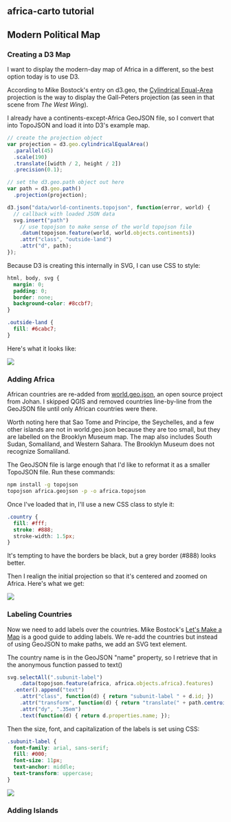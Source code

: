 ## africa-carto tutorial

## Modern Political Map

### Creating a D3 Map

I want to display the modern-day map of Africa in a different, so the best option today is to use D3.

According to Mike Bostock's entry on d3.geo, the <a href="http://bl.ocks.org/mbostock/3712408">Cylindrical Equal-Area</a>
projection is the way to display the Gall-Peters projection (as seen in that scene from *The West Wing*).

I already have a continents-except-Africa GeoJSON file, so I convert that into TopoJSON and load it
into D3's example map.

```javascript
// create the projection object
var projection = d3.geo.cylindricalEqualArea()
  .parallel(45)
  .scale(190)
  .translate([width / 2, height / 2])
  .precision(0.1);

// set the d3.geo.path object out here
var path = d3.geo.path()
  .projection(projection);

d3.json("data/world-continents.topojson", function(error, world) {
  // callback with loaded JSON data
  svg.insert("path")
    // use topojson to make sense of the world topojson file
    .datum(topojson.feature(world, world.objects.continents))
    .attr("class", "outside-land")
    .attr("d", path);
});
```

Because D3 is creating this internally in SVG, I can use CSS to style:

```css
html, body, svg {
  margin: 0;
  padding: 0;
  border: none;
  background-color: #8ccbf7;
}

.outside-land {
  fill: #6cabc7;
}
```

Here's what it looks like:

<img src="http://mapmeld.github.io/africa-carto/maps/progress/political-projection.png"/>

### Adding Africa

African countries are re-added from <a href="https://github.com/johan/world.geo.json/">world.geo.json</a>, an open source project from Johan. I skipped QGIS and removed countries line-by-line from the GeoJSON file until only African countries were there.

Worth noting here that Sao Tome and Principe, the Seychelles, and a few other islands are not in world.geo.json because they are too small, but they
are labelled on the Brooklyn Museum map. The map also includes South Sudan, Somaliland, and Western Sahara. The Brooklyn Museum does not recognize Somaliland.

The GeoJSON file is large enough that I'd like to reformat it as a smaller TopoJSON file. Run these commands:

```bash
npm install -g topojson
topojson africa.geojson -p -o africa.topojson
```

Once I've loaded that in, I'll use a new CSS class to style it:

```css
.country {
  fill: #fff;
  stroke: #888;
  stroke-width: 1.5px;
}
```

It's tempting to have the borders be black, but a grey border (#888) looks better.

Then I realign the initial projection so that it's centered and zoomed on Africa. Here's what we get:

<img src="http://mapmeld.github.io/africa-carto/maps/progress/political-cropped.png"/>

### Labeling Countries

Now we need to add labels over the countries. Mike Bostock's <a href="http://bost.ocks.org/mike/map/">Let's Make a Map</a>
is a good guide to adding labels. We re-add the countries but instead of using GeoJSON to make paths, we add an SVG text element.

The country name is in the GeoJSON "name" property, so I retrieve that in the anonymous function passed to text()

```javascript
svg.selectAll(".subunit-label")
    .data(topojson.feature(africa, africa.objects.africa).features)
  .enter().append("text")
    .attr("class", function(d) { return "subunit-label " + d.id; })
    .attr("transform", function(d) { return "translate(" + path.centroid(d) + ")"; })
    .attr("dy", ".35em")
    .text(function(d) { return d.properties.name; });
```

Then the size, font, and capitalization of the labels is set using CSS:

```css
.subunit-label {
  font-family: arial, sans-serif;
  fill: #000;
  font-size: 11px;
  text-anchor: middle;
  text-transform: uppercase;
}
```

<img src="http://mapmeld.github.io/africa-carto/maps/progress/political-labels.png"/>


### Adding Islands
